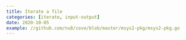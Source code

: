 ```yaml
---
title: Iterate a file
categories: [iterate, input-output]
date: 2020-10-05
example: //github.com/nu8/cove/blob/master/msys2-pkg/msys2-pkg.go
---
```

